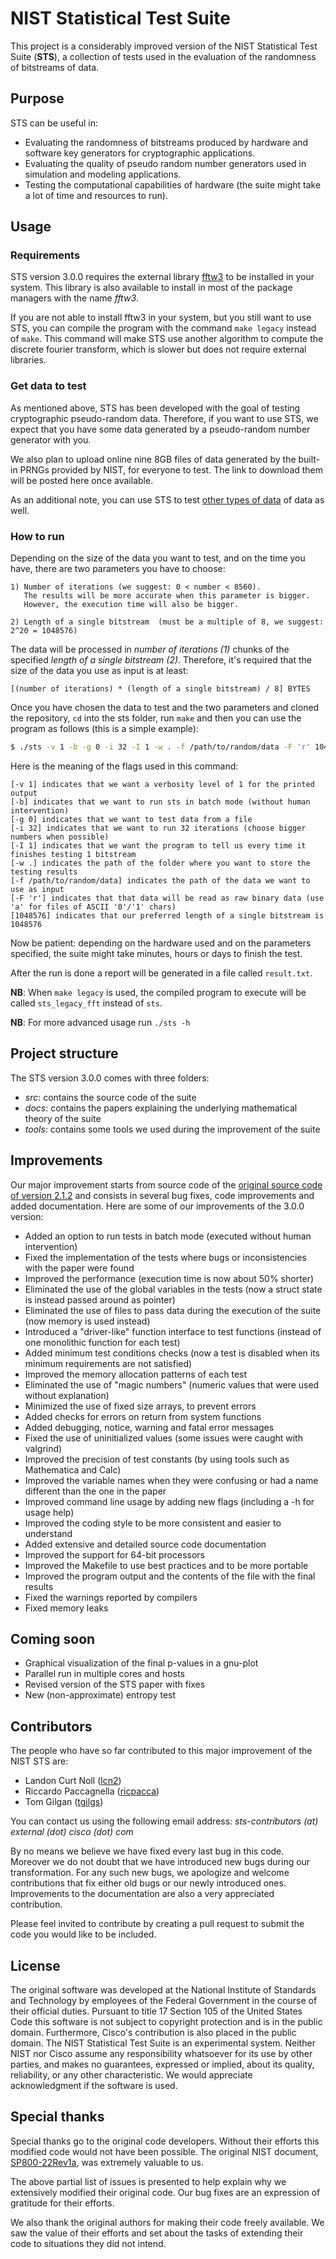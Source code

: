 # NIST Statistical Test Suite

This project is a considerably improved version of the NIST Statistical Test Suite (**STS**), a collection of tests used in the 
 evaluation of the randomness of bitstreams of data.

## Purpose

STS can be useful in:

- Evaluating the randomness of bitstreams produced by hardware and software key generators for cryptographic applications.
- Evaluating the quality of pseudo random number generators used in simulation and modeling applications.
- Testing the computational capabilities of hardware (the suite might take a lot of time and resources to run).

## Usage
   
### Requirements

STS version 3.0.0 requires the external library [fftw3][fftw] to be installed in your system.
This library is also available to install in most of the package managers with the name _fftw3_.

If you are not able to install fftw3 in your system, but you still want to use STS, you can compile
the program with the command `make legacy` instead of `make`. This command will make STS use another 
algorithm to compute the discrete fourier transform, which is slower but does not require external libraries.

### Get data to test

As mentioned above, STS has been developed with the goal of testing cryptographic pseudo-random data. Therefore,
 if you want to use STS, we expect that you have some data generated by a pseudo-random number generator with you.

We also plan to upload online nine 8GB files of data generated by the built-in PRNGs provided by NIST, for everyone to test.
 The link to download them will be posted here once available.

As an additional note, you can use STS to test [other types of data][xkcd] of data as well.

### How to run

Depending on the size of the data you want to test, and on the time you have, there are two parameters you have to choose:

    1) Number of iterations (we suggest: 0 < number < 8560). 
       The results will be more accurate when this parameter is bigger. 
       However, the execution time will also be bigger.
       
    2) Length of a single bitstream  (must be a multiple of 8, we suggest: 2^20 = 1048576)

The data will be processed in _number of iterations (1)_ chunks of the specified _length of a single bitstream (2)_.
Therefore, it's required that the size of the data you use as input is at least:

    [(number of iterations) * (length of a single bitstream) / 8] BYTES

Once you have chosen the data to test and the two parameters and cloned the repository, `cd` into the sts folder, run `make` and
 then you can use the program as follows (this is a simple example):
       
```sh       
$ ./sts -v 1 -b -g 0 -i 32 -I 1 -w . -f /path/to/random/data -F 'r' 1048576
```
Here is the meaning of the flags used in this command:

```
[-v 1] indicates that we want a verbosity level of 1 for the printed output
[-b] indicates that we want to run sts in batch mode (without human intervention)
[-g 0] indicates that we want to test data from a file
[-i 32] indicates that we want to run 32 iterations (choose bigger numbers when possible)
[-I 1] indicates that we want the program to tell us every time it finishes testing 1 bitstream
[-w .] indicates the path of the folder where you want to store the testing results
[-f /path/to/random/data] indicates the path of the data we want to use as input
[-F 'r'] indicates that that data will be read as raw binary data (use 'a' for files of ASCII '0'/'1' chars)
[1048576] indicates that our preferred length of a single bitstream is 1048576
```

Now be patient: depending on the hardware used and on the parameters specified, the suite might take minutes, hours or days 
 to finish the test.

After the run is done a report will be generated in a file called `result.txt`.

__NB__: When `make legacy` is used, the compiled program to execute will be called `sts_legacy_fft` 
 instead of `sts`.

__NB__: For more advanced usage run `./sts -h`

## Project structure

The STS version 3.0.0 comes with three folders:

- *src*: contains the source code of the suite
- *docs*: contains the papers explaining the underlying mathematical theory of the suite
- *tools*: contains some tools we used during the improvement of the suite

## Improvements

Our major improvement starts from source code of the [original source code of version 2.1.2][site] and consists in several
 bug fixes, code improvements and added documentation. Here are some of our improvements of the 3.0.0 version:

- Added an option to run tests in batch mode (executed without human intervention)
- Fixed the implementation of the tests where bugs or inconsistencies with the paper were found
- Improved the performance (execution time is now about 50% shorter)
- Eliminated the use of the global variables in the tests (now a struct state is instead passed around as pointer)
- Eliminated the use of files to pass data during the execution of the suite (now memory is used instead)
- Introduced a "driver-like" function interface to test functions (instead of one monolithic function for each test)
- Added minimum test conditions checks (now a test is disabled when its minimum requirements are not satisfied)
- Improved the memory allocation patterns of each test
- Eliminated the use of "magic numbers" (numeric values that were used without explanation)
- Minimized the use of fixed size arrays, to prevent errors
- Added checks for errors on return from system functions
- Added debugging, notice, warning and fatal error messages
- Fixed the use of uninitialized values (some issues were caught with valgrind)
- Improved the precision of test constants (by using tools such as Mathematica and Calc)
- Improved the variable names when they were confusing or had a name different than the one in the paper
- Improved command line usage by adding new flags (including a -h for usage help)
- Improved the coding style to be more consistent and easier to understand 
- Added extensive and detailed source code documentation
- Improved the support for 64-bit processors
- Improved the Makefile to use best practices and to be more portable
- Improved the program output and the contents of the file with the final results
- Fixed the warnings reported by compilers
- Fixed memory leaks

## Coming soon

- Graphical visualization of the final p-values in a gnu-plot
- Parallel run in multiple cores and hosts
- Revised version of the STS paper with fixes
- New (non-approximate) entropy test

## Contributors

The people who have so far contributed to this major improvement of the NIST STS are:

- Landon Curt Noll ([lcn2](https://github.com/lcn2))
- Riccardo Paccagnella ([ricpacca](https://github.com/ricpacca))
- Tom Gilgan ([tgilgs](https://github.com/tgilgs))

You can contact us using the following email address: *sts-contributors (at) external (dot) cisco (dot) com*

By no means we believe we have fixed every last bug in this code. Moreover we do not doubt that we have introduced
 new bugs during our transformation. For any such new bugs, we apologize and welcome contributions that fix either old bugs
 or our newly introduced ones. Improvements to the documentation are also a very appreciated contribution.

Please feel invited to contribute by creating a pull request to submit the code you would like to be included. 

## License

The original software was developed at the National Institute of Standards and Technology by employees of the Federal Government 
 in the course of their official duties. Pursuant to title 17 Section 105 of the United States Code this software is not subject
 to copyright protection and is in the public domain. Furthermore, Cisco's contribution is also placed in the public domain.
 The NIST Statistical Test Suite is an experimental system. Neither NIST nor Cisco assume any responsibility whatsoever for
 its use by other parties, and makes no guarantees, expressed or implied, about its quality, reliability, or any other 
 characteristic. We would appreciate acknowledgment if the software is used.
 
## Special thanks

Special thanks go to the original code developers. Without their efforts this modified code would not have been possible.
 The original NIST document, [SP800-22Rev1a][paper], was extremely valuable to us.

The above partial list of issues is presented to help explain why we extensively modified their original code.
 Our bug fixes are an expression of gratitude for their efforts.
 
We also thank the original authors for making their code freely available. We saw the value of their efforts
 and set about the tasks of extending their code to situations they did not intend.


   [site]: <http://csrc.nist.gov/groups/ST/toolkit/rng/documentation_software.html>
   [paper]: <http://csrc.nist.gov/groups/ST/toolkit/rng/documents/SP800-22rev1a.pdf>
   [xkcd]: <https://hardmath123.github.io/xkcd-random.html>
   [fftw]: <http://www.fftw.org>
